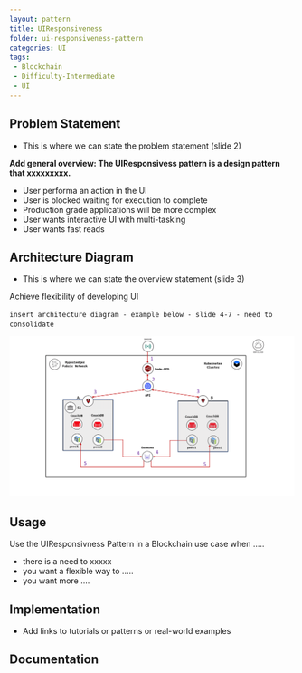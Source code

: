 ```yaml
---
layout: pattern
title: UIResponsiveness
folder: ui-responsiveness-pattern
categories: UI
tags:
 - Blockchain
 - Difficulty-Intermediate
 - UI
---
```


## Problem Statement

* This is where we can state the problem statement (slide 2)

**Add general overview: The UIResponsivess pattern is a design pattern that xxxxxxxxx.**

* User performa an action in the UI
* User is blocked waiting for execution to complete
* Production grade applications will be more complex
* User wants interactive UI with multi-tasking
* User wants fast reads


## Architecture Diagram

* This is where we can state the overview statement (slide 3)

Achieve flexibility of developing UI

`insert architecture diagram - example below - slide 4-7 - need to consolidate`

<p align="center"><img src="./images/architecture.png"></p>



## Usage
Use the UIResponsivness Pattern in a Blockchain use case when .....

* there is a need to xxxxx
* you want a flexible way to .....
* you want more ....



## Implementation

* Add links to tutorials or patterns or real-world examples



## Documentation

